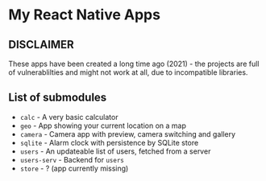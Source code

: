 # My React Native Apps 

## DISCLAIMER

These apps have been created a long time ago (2021) - the projects are full
of vulnerablilties and might not work at all, due to incompatible libraries.

## List of submodules

- `calc` - A very basic calculator
- `geo` - App showing your current location on a map
- `camera` - Camera app with preview, camera switching and gallery
- `sqlite` - Alarm clock with persistence by SQLite store
- `users` - An updateable list of users, fetched from a server
- `users-serv` - Backend for `users`
- `store` - ? (app currently missing)